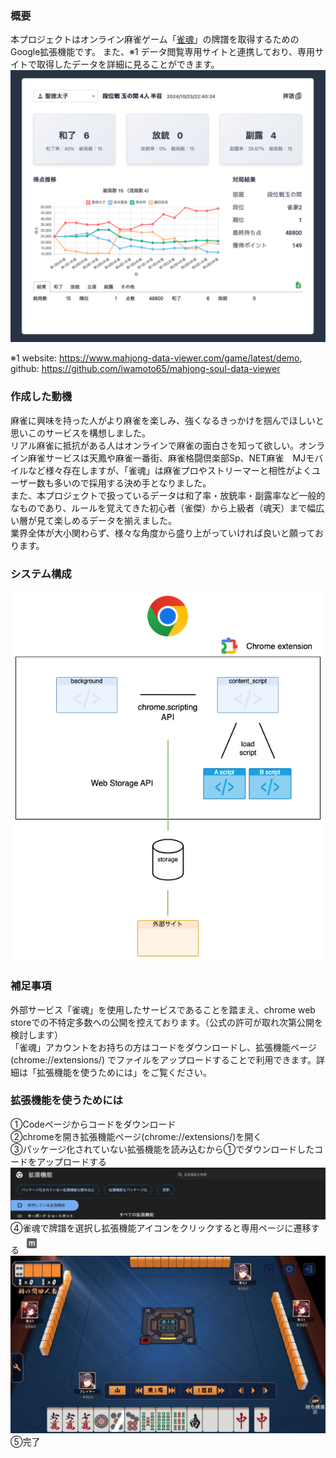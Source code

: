 ### 概要
本プロジェクトはオンライン麻雀ゲーム「[雀魂](https://mahjongsoul.com)」の牌譜を取得するためのGoogle拡張機能です。
また、※1 データ閲覧専用サイトと連携しており、専用サイトで取得したデータを詳細に見ることができます。
![data-viewer-image](https://github.com/iwamoto65/github-images/raw/main/mahjong-data-viewer-page.png)

※1 website: https://www.mahjong-data-viewer.com/game/latest/demo, github: https://github.com/iwamoto65/mahjong-soul-data-viewer

### 作成した動機
麻雀に興味を持った人がより麻雀を楽しみ、強くなるきっかけを掴んでほしいと思いこのサービスを構想しました。  
リアル麻雀に抵抗がある人はオンラインで麻雀の面白さを知って欲しい。オンライン麻雀サービスは天鳳や麻雀一番街、麻雀格闘倶楽部Sp、NET麻雀　MJモバイルなど様々存在しますが、「雀魂」は麻雀プロやストリーマーと相性がよくユーザー数も多いので採用する決め手となりました。  
また、本プロジェクトで扱っているデータは和了率・放銃率・副露率など一般的なものであり、ルールを覚えてきた初心者（雀傑）から上級者（魂天）まで幅広い層が見て楽しめるデータを揃えました。  
業界全体が大小関わらず、様々な角度から盛り上がっていければ良いと願っております。

### システム構成
![flowchart-image](https://github.com/iwamoto65/github-images/raw/main/mahjong-data-viewer-flowchart.png)

### 補足事項
外部サービス「雀魂」を使用したサービスであることを踏まえ、chrome web storeでの不特定多数への公開を控えております。（公式の許可が取れ次第公開を検討します）  
「雀魂」アカウントをお持ちの方はコードをダウンロードし、拡張機能ページ(chrome://extensions/) でファイルをアップロードすることで利用できます。詳細は「拡張機能を使うためには」をご覧ください。

### 拡張機能を使うためには
①Codeページからコードをダウンロード  
②chromeを開き拡張機能ページ(chrome://extensions/)を開く  
③パッケージ化されていない拡張機能を読み込むから①でダウンロードしたコードをアップロードする  
![chrome-extension-page-image](https://github.com/iwamoto65/github-images/raw/main/chrome-extension-import-page.png)
④雀魂で牌譜を選択し拡張機能アイコンをクリックすると専用ページに遷移する
![data-viewer-icon](https://github.com/iwamoto65/github-images/raw/main/mahjong-data-viewer-extension-icon.png)
![mahjong-paifu-image](https://github.com/iwamoto65/github-images/raw/main/mahjong-soul-paifu.png)
⑤完了
